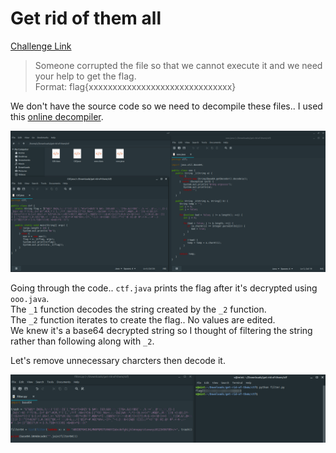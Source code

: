 **Get rid of them all**
===================  
[Challenge Link](https://s3-eu-west-1.amazonaws.com/hubchallenges/Reverse/get-rid-of-them.jar)

> Someone corrupted the file so that we cannot execute it and we need your help to get the flag.  
> Format: flag{xxxxxxxxxxxxxxxxxxxxxxxxxxxxxx}

We don't have the source code so we need to decompile these files.. I used this [online decompiler](http://www.decompiler.com/).

![](images/get-rid-of-them-all1.png)

Going through the code.. `ctf.java` prints the flag after it's decrypted using `ooo.java`.  
The `_1` function decodes the string created by the `_2` function.  
The `_2` function iterates to create the flag.. No values are edited.  
We knew it's a base64 decrypted string so I thought of filtering the string rather than following along with `_2`.

Let's remove unnecessary charcters then decode it.  

![](images/get-rid-of-them-all2.png)

